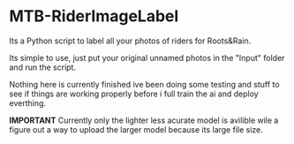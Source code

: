 # MTB-RiderImageLabel

Its a Python script to label all your photos of riders for Roots&amp;Rain.

Its simple to use, just put your original unnamed photos in the "Input" folder and run the script.

Nothing here is currently finished ive been doing some testing and stuff to see if things are working properly before i full train the ai and deploy everthing.

**IMPORTANT**
Currently only the lighter less acurate model is avilible wile a figure out a way to upload the larger model because its large file size.
